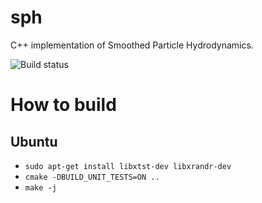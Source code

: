 # sph
C++ implementation of Smoothed Particle Hydrodynamics.

![Build status](https://travis-ci.com/aartiukh/sph.svg?branch=develop)

# How to build

## Ubuntu

* `sudo apt-get install libxtst-dev libxrandr-dev`
* `cmake -DBUILD_UNIT_TESTS=ON ..`
*  `make -j`
